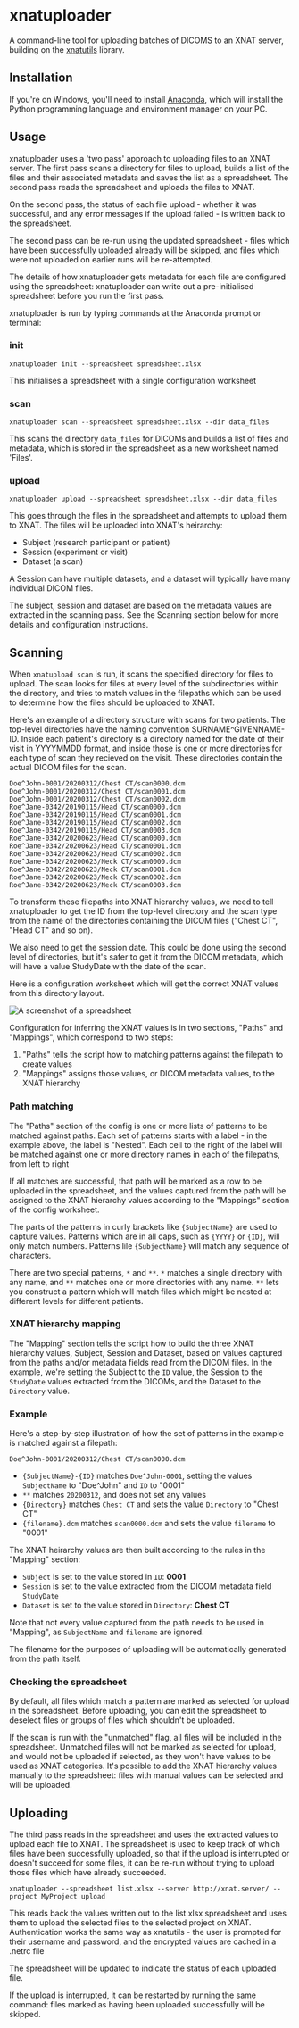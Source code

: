 # xnatuploader

A command-line tool for uploading batches of DICOMS to an XNAT server, building
on the [xnatutils](https://github.com/Australian-Imaging-Service/xnatutils) library.

## Installation

If you're on Windows, you'll need to install [Anaconda](https://docs.anaconda.com/anaconda/install/windows/), which will install the Python programming language and environment manager 
on your PC.


## Usage

xnatuploader uses a 'two pass' approach to uploading files to an XNAT server.
The first pass scans a directory for files to upload, builds a list of
the files and their associated metadata and saves the list as a spreadsheet.
The second pass reads the spreadsheet and uploads the files to XNAT.

On the second pass, the status of each file upload - whether it was successful,
and any error messages if the upload failed - is written back to the spreadsheet.

The second pass can be re-run using the updated spreadsheet - files which have
been successfully uploaded already will be skipped, and files which were not
uploaded on earlier runs will be re-attempted.

The details of how xnatuploader gets metadata for each file are configured
using the spreadsheet: xnatuploader can write out a pre-initialised spreadsheet
before you run the first pass.

xnatuploader is run by typing commands at the Anaconda prompt or terminal:

### init

`xnatuploader init --spreadsheet spreadsheet.xlsx`

This initialises a spreadsheet with a single configuration worksheet

### scan

`xnatuploader scan --spreadsheet spreadsheet.xlsx --dir data_files`

This scans the directory `data_files` for DICOMs and builds a list of files
and metadata, which is stored in the spreadsheet as a new worksheet named
'Files'.

### upload

`xnatuploader upload --spreadsheet spreadsheet.xlsx --dir data_files`

This goes through the files in the spreadsheet and attempts to upload them
to XNAT. The files will be uploaded into XNAT's heirarchy:

* Subject (research participant or patient)
* Session (experiment or visit)
* Dataset (a scan)

A Session can have multiple datasets, and a dataset will typically have many
individual DICOM files.

The subject, session and dataset are based on the metadata values are extracted
in the scanning pass. See the Scanning section below for more details and
configuration instructions.

## Scanning

When `xnatupload scan` is run, it scans the specified directory for files to
upload. The scan looks for files at every level of the subdirectories within
the directory, and tries to match values in the filepaths which can be used
to determine how the files should be uploaded to XNAT.

Here's an example of a directory structure with scans for two patients.
The top-level directories have the naming convention SURNAME^GIVENNAME-ID.
Inside each patient's directory is a directory named for the date of their
visit in YYYYMMDD format, and inside those is one or more directories for
each type of scan they recieved on the visit. These directories contain
the actual DICOM files for the scan.

```
Doe^John-0001/20200312/Chest CT/scan0000.dcm
Doe^John-0001/20200312/Chest CT/scan0001.dcm
Doe^John-0001/20200312/Chest CT/scan0002.dcm
Roe^Jane-0342/20190115/Head CT/scan0000.dcm
Roe^Jane-0342/20190115/Head CT/scan0001.dcm
Roe^Jane-0342/20190115/Head CT/scan0002.dcm
Roe^Jane-0342/20190115/Head CT/scan0003.dcm
Roe^Jane-0342/20200623/Head CT/scan0000.dcm
Roe^Jane-0342/20200623/Head CT/scan0001.dcm
Roe^Jane-0342/20200623/Head CT/scan0002.dcm
Roe^Jane-0342/20200623/Neck CT/scan0000.dcm
Roe^Jane-0342/20200623/Neck CT/scan0001.dcm
Roe^Jane-0342/20200623/Neck CT/scan0002.dcm
Roe^Jane-0342/20200623/Neck CT/scan0003.dcm
```

To transform these filepaths into XNAT hierarchy values, we need to tell
xnatuploader to get the ID from the top-level directory and the scan type from 
the name of the directories containing the DICOM files ("Chest CT", "Head CT"
and so on).

We also need to get the session date. This could be done using the second
level of directories, but it's safer to get it from the DICOM
metadata, which will have a value StudyDate with the date of the scan.

Here is a configuration worksheet which will get the correct XNAT values
from this directory layout.

![A screenshot of a spreadsheet](doc/spreadsheet_config.png?raw=true "A screenshot of a spreadsheet")

Configuration for inferring the XNAT values is in two sections, "Paths" and
"Mappings", which correspond to two steps:

1. "Paths" tells the script how to matching patterns against the filepath to create values
2. "Mappings" assigns those values, or DICOM metadata values, to the XNAT hierarchy


### Path matching

The "Paths" section of the config is one or more lists of patterns to be matched
against paths. Each set of patterns starts with a label - in the example above,
the label is "Nested". Each cell to the right of the label will be matched
against one or more directory names in each of the filepaths, from left to 
right

If all matches are successful, that path will be marked as a row
to be uploaded in the spreadsheet, and the values captured from the path will
be assigned to the XNAT hierarchy values according to the "Mappings" section
of the config worksheet.

The parts of the patterns in curly brackets like `{SubjectName}` are used to
capture values. Patterns which are in all caps, such as `{YYYY}` or `{ID}`,
will only match numbers. Patterns lile `{SubjectName}` will match any sequence
of characters.

There are two special patterns, `*` and `**`. `*` matches a single directory
with any name, and `**` matches one or more directories with any name. `**`
lets you construct a pattern which will match files which might be nested at
different levels for different patients.

### XNAT hierarchy mapping

The "Mapping" section tells the script how to build the three XNAT hierarchy
values, Subject, Session and Dataset, based on values captured from the paths
and/or metadata fields read from the DICOM files. In the example, we're setting
the Subject to the `ID` value, the Session to the `StudyDate` values extracted
from the DICOMs, and the Dataset to the `Directory` value.

### Example

Here's a step-by-step illustration of how the set of patterns in the example
is matched against a filepath:

```
Doe^John-0001/20200312/Chest CT/scan0000.dcm
```

* `{SubjectName}-{ID}` matches `Doe^John-0001`, setting the values `SubjectName` to "Doe^John" and `ID` to "0001"
* `**` matches `20200312`, and does not set any values
* `{Directory}` matches `Chest CT` and sets the value `Directory` to "Chest CT"
* `{filename}.dcm` matches `scan0000.dcm` and sets the value `filename` to "0001"

The XNAT heirarchy values are then built according to the rules in the
"Mapping" section:

* `Subject` is set to the value stored in `ID`: **0001**
* `Session` is set to the value extracted from the DICOM metadata field `StudyDate`
* `Dataset` is set to the value stored in `Directory`: **Chest CT**

Note that not every value captured from the path needs to be used in "Mapping",
as `SubjectName` and `filename` are ignored.

The filename for the purposes of uploading will be automatically generated from
the path itself.


### Checking the spreadsheet

By default, all files which match a pattern are marked as selected for upload
in the spreadsheet. Before uploading, you can edit the spreadsheet to
deselect files or groups of files which shouldn't be uploaded.

If the scan is run with the "unmatched" flag, all files will be included in 
the spreadsheet. Unmatched files will not be marked as selected for upload,
and would not be uploaded if selected, as they won't have values to be used as
XNAT categories. It's possible to add the XNAT hierarchy values manually to the
spreadsheet: files with manual values can be selected and will be uploaded.

## Uploading


The third pass reads in the spreadsheet and uses the extracted values to
upload each file to XNAT. The spreadsheet is used to keep track of which
files have been successfully uploaded, so that if the upload is interrupted
or doesn't succeed for some files, it can be re-run without trying to upload
those files which have already succeeded.



    xnatuploader --spreadsheet list.xlsx --server http://xnat.server/ --project MyProject upload

This reads back the values written out to the list.xlsx spreadsheet and
uses them to upload the selected files to the selected project on XNAT.
Authentication works the same way as xnatutils - the user is prompted for their
username and password, and the encrypted values are cached in a .netrc file 

The spreadsheet will be updated to indicate the status of each uploaded file.

If the upload is interrupted, it can be restarted by running the same command:
files marked as having been uploaded successfully will be skipped.

